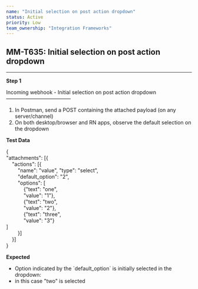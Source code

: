 ```yaml
---
name: "Initial selection on post action dropdown"
status: Active
priority: Low
team_ownership: "Integration Frameworks"
---
```


## MM-T635: Initial selection on post action dropdown

---

**Step 1**

Incoming webhook - Initial selection on post action dropdown\
–––––––––––––––––––––––––

1. In Postman, send a POST containing the attached payload (on any server/channel)
2. On both desktop/browser and RN apps, observe the default selection on the dropdown

**Test Data**

{\
"attachments": \[{\
    "actions": \[{\
        "name": "value", "type": "select",\
        "default\_option": "2",\
        "options": \[\
            {"text": "one",\
            "value": "1"},\
            {"text": "two",\
            "value": "2"},\
            {"text": "three",\
            "value": "3"}\
]\
        }]\
    }]\
}

**Expected**

- Option indicated by the \`default\_option\` is initially selected in the dropdown:
- in this case "two" is selected
